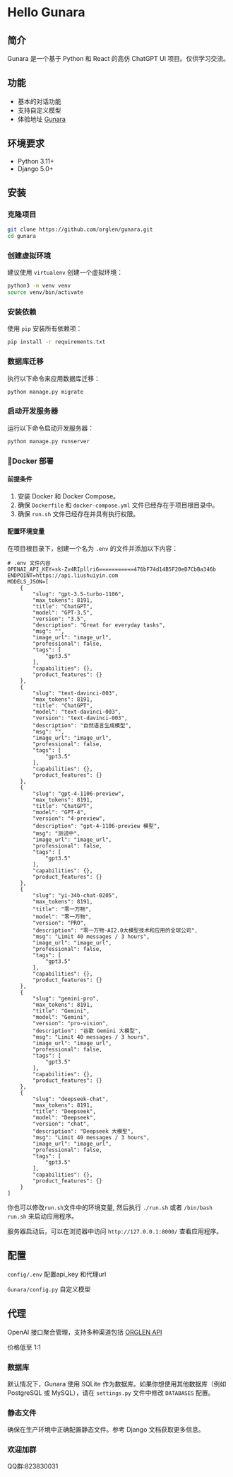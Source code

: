 # Hello Gunara

## 简介

Gunara 是一个基于 Python 和 React 的高仿 ChatGPT UI 项目。仅供学习交流。

## 功能

- 基本的对话功能
- 支持自定义模型
- 体验地址 [Gunara](https://chat.liushuiyin.com)

## 环境要求

- Python 3.11+
- Django 5.0+

## 安装

### 克隆项目

```bash
git clone https://github.com/orglen/gunara.git
cd gunara
```

### 创建虚拟环境

建议使用 `virtualenv` 创建一个虚拟环境：

```bash
python3 -m venv venv
source venv/bin/activate
```

### 安装依赖

使用 `pip` 安装所有依赖项：

```bash
pip install -r requirements.txt
```

### 数据库迁移

执行以下命令来应用数据库迁移：

```bash
python manage.py migrate
```


### 启动开发服务器

运行以下命令启动开发服务器：

```bash
python manage.py runserver
```

### 📝Docker 部署

#### 前提条件

1. 安装 Docker 和 Docker Compose。
2. 确保 `Dockerfile` 和 `docker-compose.yml` 文件已经存在于项目根目录中。
3. 确保 `run.sh` 文件已经存在并具有执行权限。

#### 配置环境变量
在项目根目录下，创建一个名为 `.env` 的文件并添加以下内容：

```.env
# .env 文件内容
OPENAI_API_KEY=sk-Zv4RIpllri6===========476bF74d14B5F20eD7CbBa346b
ENDPOINT=https://api.liushuiyin.com
MODELS_JSON=[
    {
        "slug": "gpt-3.5-turbo-1106",
        "max_tokens": 8191,
        "title": "ChatGPT",
        "model": "GPT-3.5",
        "version": "3.5",
        "description": "Great for everyday tasks",
        "msg": "",
        "image_url": "image_url",
        "professional": false,
        "tags": [
            "gpt3.5"
        ],
        "capabilities": {},
        "product_features": {}
    },
    {
        "slug": "text-davinci-003",
        "max_tokens": 8191,
        "title": "ChatGPT",
        "model": "text-davinci-003",
        "version": "text-davinci-003",
        "description": "自然语言生成模型",
        "msg": "",
        "image_url": "image_url",
        "professional": false,
        "tags": [
            "gpt3.5"
        ],
        "capabilities": {},
        "product_features": {}
    },
    {
        "slug": "gpt-4-1106-preview",
        "max_tokens": 8191,
        "title": "ChatGPT",
        "model": "GPT-4",
        "version": "4-preview",
        "description": "gpt-4-1106-preview 模型",
        "msg": "测试中",
        "image_url": "image_url",
        "professional": false,
        "tags": [
            "gpt3.5"
        ],
        "capabilities": {},
        "product_features": {}
    },
    {
        "slug": "yi-34b-chat-0205",
        "max_tokens": 8191,
        "title": "零一万物",
        "model": "零一万物",
        "version": "PRO",
        "description": "零一万物-AI2.0大模型技术和应用的全球公司",
        "msg": "Limit 40 messages / 3 hours",
        "image_url": "image_url",
        "professional": false,
        "tags": [
            "gpt3.5"
        ],
        "capabilities": {},
        "product_features": {}
    },
    {
        "slug": "gemini-pro",
        "max_tokens": 8191,
        "title": "Gemini",
        "model": "Gemini",
        "version": "pro-vision",
        "description": "谷歌 Gemini 大模型",
        "msg": "Limit 40 messages / 3 hours",
        "image_url": "image_url",
        "professional": false,
        "tags": [
            "gpt3.5"
        ],
        "capabilities": {},
        "product_features": {}
    },
    {
        "slug": "deepseek-chat",
        "max_tokens": 8191,
        "title": "Deepseek",
        "model": "Deepseek",
        "version": "chat",
        "description": "Deepseek 大模型",
        "msg": "Limit 40 messages / 3 hours",
        "image_url": "image_url",
        "professional": false,
        "tags": [
            "gpt3.5"
        ],
        "capabilities": {},
        "product_features": {}
    }
]
```

你也可以修改`run.sh`文件中的环境变量, 然后执行 `./run.sh` 或者 `/bin/bash run.sh` 来启动应用程序。

服务器启动后，可以在浏览器中访问 `http://127.0.0.1:8000/` 查看应用程序。

## 配置

`config/.env`  配置api_key 和代理url

`Gunara/config.py` 自定义模型

## 代理

OpenAI 接口聚合管理，支持多种渠道包括 [ORGLEN API](https://orglen.com)

价格低至 1:1

### 数据库

默认情况下，Gunara 使用 SQLite 作为数据库。如果你想使用其他数据库（例如 PostgreSQL 或 MySQL），请在 `settings.py` 文件中修改 `DATABASES` 配置。

### 静态文件

确保在生产环境中正确配置静态文件。参考 Django 文档获取更多信息。

### 欢迎加群

QQ群:823830031
